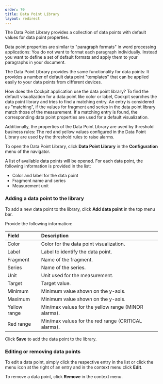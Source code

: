 ```yaml
---
order: 70
title: Data Point Library
layout: redirect
---
```


The Data Point Library provides a collection of data points with default values for data point properties. 

Data point properties are similar to "paragraph formats" in word processing applications: You do not want to format each paragraph individually. Instead you want to define a set of default formats and apply them to your paragraphs in your document. 

The Data Point Library provides the same functionality for data points: It provides a number of default data point "templates" that can be applied easily to your data points from different devices.

How does the Cockpit application use the data point library? To find the default visualization for a data point like color or label, Cockpit searches the data point library and tries to find a matching entry. An entry is considered as "matching", if the values for fragment and series in the data point library match those of the measurement. If a matching entry is found, the corresponding data point properties are used for a default visualization.

Additionally, the properties of the Data Point Library are used by threshold business rules: The red and yellow values configured in the Data Point Library are used by the threshold rules to raise alarms.

To open the Data Point Library, click **Data Point Library** in the **Configuration** menu of the navigator.

A list of available data points will be opened. For each data point, the following information is provided in the list:

* Color and label for the data point
* Fragment name and series
* Measurement unit

### Adding a data point to the library

To add a new data point to the library, click **Add data point** in the top menu bar.

Provide the following information:

|Field|Description|
|:---|:---|
|Color|Color for the data point visualization.
|Label|Label to identify the data point.
|Fragment|Name of the fragment. 
|Series|Name of the series.
|Unit|Unit used for the measurement.
|Target|Target value.
|Minimum|Minimum value shown on the y-axis.
|Maximum|Minimum value shown on the y-axis.
|Yellow range|Min/max values for the yellow range (MINOR alarms).
|Red range|Min/max values for the red range (CRITICAL alarms).

Click **Save** to add the data point to the library.

### Editing or removing data points

To edit a data point, simply click the respective entry in the list or click the menu icon at the right of an entry and in the context menu click **Edit**.

To remove a data point, click **Remove** in the context menu.